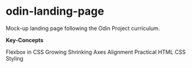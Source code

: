 # odin-landing-page
Mock-up landing page following the Odin Project curriculum. 

__Key-Concepts__

Flexbox in CSS
Growing
Shrinking
Axes
Alignment
Practical HTML
CSS Styling
